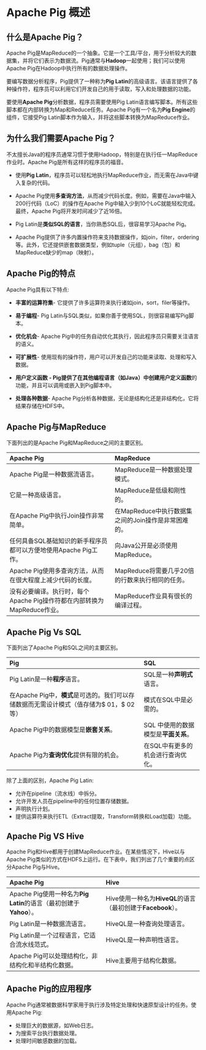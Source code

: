 # Apache Pig 概述

## 什么是Apache Pig？

Apache Pig是MapReduce的一个抽象。它是一个工具/平台，用于分析较大的数据集，并将它们表示为数据流。Pig通常与**Hadoop**一起使用；我们可以使用Apache Pig在Hadoop中执行所有的数据处理操作。

要编写数据分析程序，Pig提供了一种称为**Pig Latin**的高级语言。该语言提供了各种操作符，程序员可以利用它们开发自己的用于读取，写入和处理数据的功能。

要使用**Apache Pig**分析数据，程序员需要使用Pig Latin语言编写脚本。所有这些脚本都在内部转换为Map和Reduce任务。Apache Pig有一个名为**Pig Engine**的组件，它接受Pig Latin脚本作为输入，并将这些脚本转换为MapReduce作业。

## 为什么我们需要Apache Pig？

不太擅长Java的程序员通常习惯于使用Hadoop，特别是在执行任一MapReduce作业时。Apache Pig是所有这样的程序员的福音。

* 使用**Pig Latin**，程序员可以轻松地执行MapReduce作业，而无需在Java中键入复杂的代码。

* Apache Pig使用**多查询方法**，从而减少代码长度。例如，需要在Java中输入200行代码（LoC）的操作在Apache Pig中输入少到10个LoC就能轻松完成。最终，Apache Pig将开发时间减少了近16倍。

* Pig Latin是**类似SQL的语言**，当你熟悉SQL后，很容易学习Apache Pig。

* Apache Pig提供了许多内置操作符来支持数据操作，如join，filter，ordering等。此外，它还提供嵌套数据类型，例如tuple（元组），bag（包）和MapReduce缺少的map（映射）。

## Apache Pig的特点

Apache Pig具有以下特点:

* **丰富的运算符集**- 它提供了许多运算符来执行诸如join，sort，filer等操作。

* **易于编程**- Pig Latin与SQL类似，如果你善于使用SQL，则很容易编写Pig脚本。

* **优化机会**- Apache Pig中的任务自动优化其执行，因此程序员只需要关注语言的语义。

* **可扩展性**- 使用现有的操作符，用户可以开发自己的功能来读取、处理和写入数据。

* **用户定义函数 **- Pig提供了在其他编程语言（如Java）中创建**用户定义函数**的功能，并且可以调用或嵌入到Pig脚本中。

* **处理各种数据**- Apache Pig分析各种数据，无论是结构化还是非结构化，它将结果存储在HDFS中。

## Apache Pig与MapReduce

下面列出的是Apache Pig和MapReduce之间的主要区别。

| Apache Pig | MapReduce |
| :--- | :--- |
| Apache Pig是一种数据流语言。 | MapReduce是一种数据处理模式。 |
| 它是一种高级语言。 | MapReduce是低级和刚性的。 |
| 在Apache Pig中执行Join操作非常简单。 | 在MapReduce中执行数据集之间的Join操作是非常困难的。 |
| 任何具备SQL基础知识的新手程序员都可以方便地使用Apache Pig工作。 | 向Java公开是必须使用MapReduce。 |
| Apache Pig使用多查询方法，从而在很大程度上减少代码的长度。 | MapReduce将需要几乎20倍的行数来执行相同的任务。 |
| 没有必要编译。执行时，每个Apache Pig操作符都在内部转换为MapReduce作业。 | MapReduce作业具有很长的编译过程。 |

## Apache Pig Vs SQL

下面列出了Apache Pig和SQL之间的主要区别。

| **Pig** | **SQL** |
| :--- | :--- |
| Pig Latin是一种**程序**语言。 | SQL是一种**声明式**语言。 |
| 在Apache Pig中，**模式**是可选的。我们可以存储数据而无需设计模式（值存储为$ 01，$ 02等） | 模式在SQL中是必需的。 |
| Apache Pig中的数据模型是**嵌套关系**。 | SQL 中使用的数据模型是**平面关系**。 |
| Apache Pig为**查询优化**提供有限的机会。 | 在SQL中有更多的机会进行查询优化。 |

除了上面的区别，Apache Pig Latin:

* 允许在pipeline（流水线）中拆分。
* 允许开发人员在pipeline中的任何位置存储数据。
* 声明执行计划。
* 提供运算符来执行ETL（Extract提取，Transform转换和Load加载）功能。

## Apache Pig VS Hive

Apache Pig和Hive都用于创建MapReduce作业。在某些情况下，Hive以与Apache Pig类似的方式在HDFS上运行。在下表中，我们列出了几个重要的点区分Apache Pig与Hive。

| Apache Pig | Hive |
| :--- | :--- |
| Apache Pig使用一种名为**Pig Latin**的语言（最初创建于**Yahoo**）。 | Hive使用一种名为**HiveQL**的语言（最初创建于**Facebook**）。 |
| Pig Latin是一种数据流语言。 | HiveQL是一种查询处理语言。 |
| Pig Latin是一个过程语言，它适合流水线范式。 | HiveQL是一种声明性语言。 |
| Apache Pig可以处理结构化，非结构化和半结构化数据。 | Hive主要用于结构化数据。 |

## Apache Pig的应用程序

Apache Pig通常被数据科学家用于执行涉及特定处理和快速原型设计的任务。使用Apache Pig:

* 处理巨大的数据源，如Web日志。
* 为搜索平台执行数据处理。
* 处理时间敏感数据的加载。



